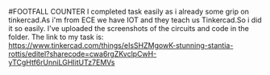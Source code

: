 #FOOTFALL COUNTER
I completed task easily as i already some grip on tinkercad.As i'm from ECE we have IOT and they teach us Tinkercad.So i did it so easily.
I've uploaded the screenshots of the circuits and code in the folder.
The link to my task is:
https://www.tinkercad.com/things/eIsSHZMgowK-stunning-stantia-rottis/editel?sharecode=cwa6rgZKvclpCwH-yTCgHtf6rUnniLGHIitUTz7EMVs
